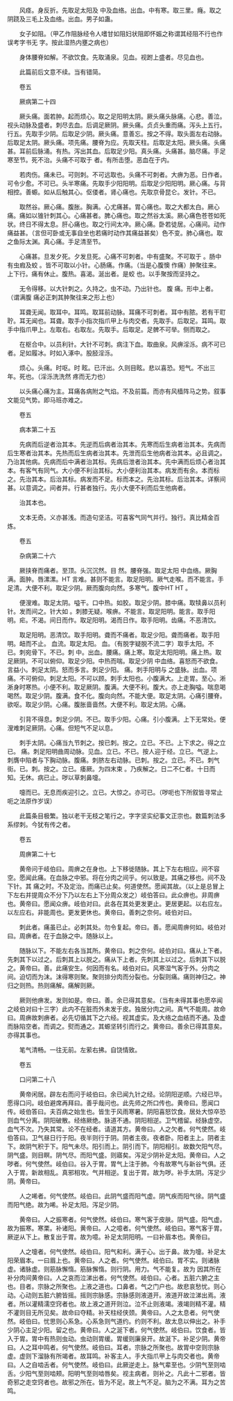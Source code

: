 <!-- { "loadSidebar": true } -->
　　风痉。身反折。先取足太阳及 中及血络。出血。中有寒。取三里。癃。取之阴跷及三毛上及血络。出血。男子如蛊。

　　女子如阻。（甲乙作阻脉经令人嗜甘如阻妇状阻即怀娠之称谓其经阻不行也作 误考字书无 字。按此湿热内壅之病也）

　　身体腰脊如解。不欲饮食。先取涌泉。见血。视跗上盛者。尽见血也。

　　此篇前后文意不续。当有错简。

　　卷五

　　厥病第二十四

　　厥头痛。面若肿。起而烦心。取之足阳明太阴。厥头痛头脉痛。心悲。善泣。视头动脉及盛者。刺尽去血。后调足厥阴。厥头痛。贞贞头重而痛。泻头上五行。行五。先取手少阴。后取足少阴。厥头痛。意善忘。按之不得。取头面左右动脉。后取足太阴。厥头痛。项先痛。腰脊为应。先取天柱。后取足太阳。厥头痛。头痛甚。耳前后脉涌。有热。泻出其血。后取足少阳。真头痛。头痛甚。脑尽痛。手足寒至节。死不治。头痛不可取于 者。有所击堕。恶血在于内。

　　若肉伤。痛未已。可则刺。不可远取也。头痛不可刺者。大痹为恶。日作者。可令少愈。不可已。头半寒痛。先取手少阳阳明。后取足少阳阳明。厥心痛。与背相控。善螈。如从后触其心。伛偻者。肾心痛也。先取京骨昆仑。发针。不已。

　　取然谷。厥心痛。腹胀。胸满。心尤痛甚。胃心痛也。取之大都太白。厥心痛。痛如以锥针刺其心。心痛甚者。脾心痛也。取之然谷太溪。厥心痛色苍苍如死状。终日不得太息。肝心痛也。取之行间太冲。厥心痛。卧若徒居。心痛间。动作痛益甚。（言但可卧或无事自坐也若痛时动作其痛益甚矣）色不变。肺心痛也。取之鱼际太渊。真心痛。手足清至节。

　　心痛甚。旦发夕死。夕发旦死。心痛不可刺者。中有盛聚。不可取于 。肠中有虫瘕及蛟 。皆不可取以小针。心肠痛。作痛。（当是心腹懊 作痛）肿聚往来。上下行。痛有休止。腹热。喜渴。涎出者。是蛟 也。以手聚按而坚持之。

　　无令得移。以大针刺之。久持之。虫不动。乃出针也。 腹 痛。形中上者。（谓满腹 痛必正刺其肿聚往来之形上也）

　　耳聋无闻。取耳中。耳鸣。取耳前动脉。耳痛不可刺者。耳中有脓。若有干耵聍。耳无闻也。耳聋。取手小指次指爪甲上与肉交者。先取手。后取足。耳鸣。取手中指爪甲上。左取右。右取左。先取手。后取足。足髀不可举。侧而取之。

　　在枢合中。以员利针。大针不可刺。病注下血。取曲泉。风痹淫泺。病不可已者。足如履冰。时如入涿中。股胫淫泺。

　　烦心。头痛。时呕。时 眩。已汗出。久则目眩。悲以喜恐。短气。不出三年。死也。（淫泺洗洗然 疼而无力也）

　　以头痛心痛为主。耳痛各病附之气焰。不及前篇。而亦有风樯阵马之势。叙事文能见气势。即马班亦难之。

　　卷五

　　病本第二十五

　　先病而后逆者治其本。先逆而后病者治其本。先寒而后生病者治其本。先病而后生寒者治其本。先热而后生病者治其本。先泄而后生他病者治其本。必且调之。乃治其他病。先病而后中满者治其标。先病后泄者治其本。先中满而后烦心者治其本。有客气有同气。大小便不利治其标。大小便利治其本。病发而有余。本而标之。先治其本。后治其标。病发而不足。标而本之。先治其标。后治其本。详察间甚。以意调之。间者并。行甚者独行。先小大便不利而后生他病者。

　　治其本也。

　　文本无奇。义亦甚浅。而造句坚洁。可喜客气同气并行。独行。真比精金百炼。

　　卷五

　　杂病第二十六

　　厥挟脊而痛者。至顶。头沉沉然。目 然。腰脊强。取足太阳 中血络。厥胸满。面肿。唇漯漯。HT 言难。甚则不能言。取足阳明。厥气走喉。而不能言。手足清。大便不利。取足少阴。厥而腹向向然。多寒气。腹中HT HT 。

　　便溲难。取足太阴。嗌干。口中热。如胶。取足少阴。膝中痛。取犊鼻以员利针。发而间之。针大如 。刺膝无疑。喉痹。不能言。取足阳明。能言。取手阳明。疟。不渴。间日而作。取足阳明。渴而日作。取手阳明。齿痛。不恶清饮。

　　取足阳明。恶清饮。取手阳明。聋而不痛者。取足少阳。聋而痛者。取手阳明。衄而不止。 血流。取足太阳。 血。（有脱字疑脱不流二字）取手太阳。不已。刺宛骨下。不已。刺 中。出血。腰痛。痛上寒。取足太阳阳明。痛上热。取足厥阴。不可以俯仰。取足少阳。中热而喘。取足少阴 中血络。喜怒而不欲食。言益小。刺足太阴。怒而多言。刺足少阳。 痛。刺手阳明与 之盛脉。出血。项痛。不可俯仰。刺足太阳。不可以顾。刺手太阳也。小腹满大。上走胃。至心。淅淅身时寒热。小便不利。取足厥阴。腹满。大便不利。腹大。亦上走胸嗌。喘息喝喝然。取足少阴。腹满。食不化。腹向向然。不能大便。取足太阴。心痛引腰脊。欲呕。取足少阴。心痛。腹胀啬啬然。大便不利。取足太阴。心痛。

　　引背不得息。刺足少阴。不已。取手少阳。心痛。引小腹满。上下无常处。便溲难刺足厥阴。心痛。但短气不足以息。

　　刺手太阴。心痛当九节刺之。按已刺。按之。立已。不已。上下求之。得之立已。 痛。刺足阳明曲周动脉。见血。立已。不已。按人迎于经。立已。气逆上。刺膺中陷者与下胸动脉。腹痛。刺脐左右动脉。已刺。按之。立已。不已。刺气街。已。刺。按之。立已。痿厥。为四末束 。乃疾解之。日二不仁者。十日而知。无休。病已止。哕以草刺鼻嚏。

　　嚏而已。无息而疾迎引之。立已。大惊之。亦可已。（哕呃也下所叙皆寻常止呃之法原作岁误）

　　此篇条目极繁。独以老干无枝之笔行之。字字坚实纪事文正宗也。数篇刺法多系缪刺。今犹有传之者。

　　卷五

　　周痹第二十七

　　黄帝问于岐伯曰。周痹之在身也。上下移徙随脉。其上下左右相应。间不容空。愿闻此痛。在血脉之中邪。将在分肉之间乎。何以致是。其痛之移也。间不及下针。其 痛之时。不及定治。而痛已止矣。何道使然。愿闻其故。（以上是总冒上下左右并提周众不分下乃以左右上下分周众发之）岐伯答曰。此众痹也。非周痹也。黄帝曰。愿闻众痹。岐伯对曰。此各在其处更发更止。更居更起。以右应左。以左应右。非能周也。更发更休也。黄帝曰。善刺之奈何。岐伯对曰。

　　刺此者。痛虽已止。必刺其处。勿令复起。帝曰。善。愿闻周痹何如。岐伯对曰。周痹者。在于血脉之中。随脉以上。

　　随脉以下。不能左右各当其所。黄帝曰。刺之奈何。岐伯对曰。痛从上下者。先刺其下以过之。后刺其上以脱之。痛从下上者。先刺其上以过之。后刺其下以脱之。黄帝曰。善。此痛安生。何因而有名。岐伯对曰。风寒湿气客于外。分肉之间。迫切而为沫。沫得寒则聚。聚则排分肉而分裂也。分裂则痛。痛则神归之。神归之则热。热则痛解。痛解则厥。

　　厥则他痹发。发则如是。帝曰。善。余已得其意矣。（当有未得其事也愿卒闻之岐伯对曰十三字）此内不在脏而外未发于皮。独居分肉之间。真气不能周。故命曰。周痹故刺痹者。必先切循其下之六经。视其虚实。及大络之血结而不通。及虚而脉陷空者。而调之。熨而通之。其螈坚转引而行之。黄帝曰。善余已得其意矣。亦得其事也。

　　笔气清畅。一往无前。左萦右拂。自饶情致。

　　卷五

　　口问第二十八

　　黄帝闲居。辟左右而问于岐伯曰。余已闻九针之经。论阴阳逆顺。六经已毕。愿得口问。岐伯避席再拜曰。善乎哉问也。此先师之所口传也。黄帝曰。愿闻口传。岐伯答曰。夫百病之始生也。皆生于风雨寒暑。阴阳喜怒饮食。居处大惊卒恐则血气分离。阴阳破散。经络厥绝。脉道不通。阴阳相逆。卫气稽留。经脉虚空。血气不次。乃失其常。论不在经者。请道其方。黄帝曰。人之欠者。何气使然。岐伯答曰。卫气昼日行于阳。夜半则行于阴。阴者主夜。夜者卧。阳者主上。阴者主下。故阴气积于下。阳气未尽。阳引而上。阴引而下。阴阳相引。故数欠阳气尽。阴气盛。则目瞑。阴气尽。而阳气盛。则寤矣。泻足少阴补足太阳。黄帝曰。人之哕者。何气使然。岐伯曰。谷入于胃。胃气上注于肺。今有故寒气与新谷气俱。还入于胃。新故相乱。真邪相攻。气并相逆。复出于胃。故为哕。补手太阴。泻足少阴。黄帝曰。

　　人之唏者。何气使然。岐伯曰。此阴气盛而阳气虚。阴气疾而阳气徐。阴气盛而阳气绝。故为唏。补足太阳。泻足少阴。

　　黄帝曰。人之振寒者。何气使然。岐伯曰。寒气客于皮肤。阴气盛。阳气虚。故为振寒。寒栗。补诸阳。黄帝曰。人之噫者。何气使然。岐伯曰。寒气客于胃。厥逆从下上。散复出于胃。故为噫。补足太阴阳明。一曰补眉本也。黄帝曰。

　　人之嚏者。何气使然。岐伯曰。阳气和利。满于心。出于鼻。故为嚏。补足太阳荣眉本。一曰眉上也。黄帝曰。人之者。何气使然。岐伯曰。胃不实。则诸脉虚。诸脉虚。则筋脉懈惰。筋脉懈惰。则行阴。用力。气不能复。故为 因其所在补分肉间黄帝曰。人之哀而泣涕出者。何气使然。岐伯曰。心者。五脏六腑之主也。目者。宗脉之所聚也。上液之道也。口鼻者。气之门户也。故悲哀愁忧。则心动。心动则五脏六腑皆摇。摇则宗脉感。宗脉感则液道开。液道开故泣涕出焉。液者。所以灌精濡空窍者也。故上液之道开则泣。泣不止则液竭。液竭则精不灌。精不灌则目无所见矣。故命曰夺精。补天柱经侠颈。黄帝曰。人之太息者。何气使然。岐伯曰。忧思则心系急。心系急则气道约。约则不利。故太息以伸出之。补手少阴心主足少阳。留之也。黄帝曰。人之涎下者。何气使然。岐伯曰。饮食者。皆入于胃。胃中有热则虫动。虫动则胃缓。胃缓则廉泉开。故涎下。补足少阴。黄帝曰。人之耳中鸣者。何气使然。岐伯曰。耳者。宗脉之所聚也。故胃中空则宗脉虚。虚则下溜脉有所竭者。故耳鸣。补客主人。手大指爪甲上与肉交者也。黄帝曰。人之自啮舌者。何气使然。岐伯曰。此厥逆走上。脉气辈至也。少阴气至则啮舌。少阳气至则啮颊。阳明气至则啮唇矣。视主病者。则补之。凡此十二邪者。皆奇邪之走空窍者也。故邪之所在。皆为不足。故上气不足。脑为之不满。耳为之苦鸣。

